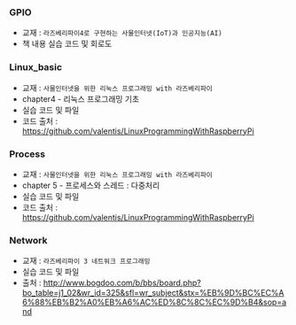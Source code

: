 ### GPIO

- 교재 : `라즈베리파이4로 구현하는 사물인터넷(IoT)과 인공지능(AI)`
- 책 내용 실습 코드 및 회로도



### Linux_basic

- 교재 : `사물인터넷을 위한 리눅스 프로그래밍 with 라즈베리파이`
- chapter4 - 리눅스 프로그래밍 기초
- 실습 코드 및 파일
- 코드 출처 : https://github.com/valentis/LinuxProgrammingWithRaspberryPi



### Process

- 교재 : `사물인터넷을 위한 리눅스 프로그래밍 with 라즈베리파이`
- chapter 5 - 프로세스와 스레드 : 다중처리
- 실습 코드 및 파일
- 코드 출처 : https://github.com/valentis/LinuxProgrammingWithRaspberryPi



### Network

- 교재 : `라즈베리파이 3 네트워크 프로그래밍`
- 실습 코드 및 파일
- 출처 : http://www.bogdoo.com/b/bbs/board.php?bo_table=j1_02&wr_id=325&sfl=wr_subject&stx=%EB%9D%BC%EC%A6%88%EB%B2%A0%EB%A6%AC%ED%8C%8C%EC%9D%B4&sop=and

